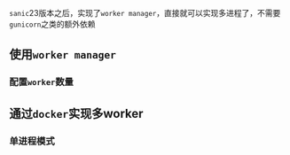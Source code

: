 
`sanic`23版本之后，实现了`worker manager`，直接就可以实现多进程了，不需要`gunicorn`之类的额外依赖

## 使用`worker manager`

### 配置`worker`数量

## 通过`docker`实现多worker

### 单进程模式
